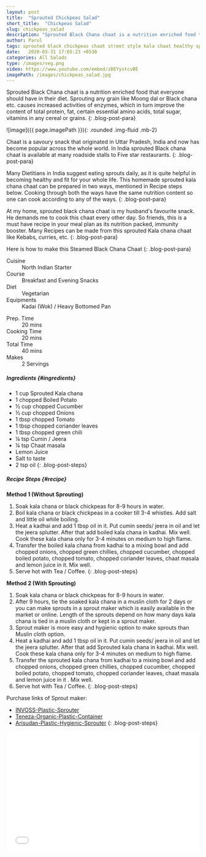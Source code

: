 ```yaml
---
layout: post
title:  "Sprouted Chickpeas Salad"
short_title:  "Chickpeas Salad"
slug: chickpeas_salad
description: "Sprouted Black Chana chaat is a nutrition enriched food that everyone should have in their diet.This homemade sprouted kala chana chaat can be prepared in two ways, mentioned in Recipe steps below. Cooking through both the ways have the same nutrition content so one can cook according to any of the ways."
author: Parul
tags: sprouted black chickpeas chaat street style kala chaat healthy sprouted black chickpeas salad kids tiffin indian healthy breakfast chaat recipies sprouted salad recipe kids lunchbox boiled kala chana chaat sprouted black chickpeas chaat sprouted kala chana chaat what is sprouting foodyindianmom
date:   2020-03-31 17:05:23 +0530
categories: All Salads
type: /images/veg.png
video: https://www.youtube.com/embed/zDEYystcvBE
imagePath: /images/chickpeas_salad.jpg
---
```


Sprouted Black Chana chaat is a nutrition enriched food that everyone should have in their diet. Sprouting any grain like Moong dal or Black chana etc. causes increased activities of enzymes, which in turn improve the content of total protein, fat, certain essential amino acids, total sugar, vitamins in any cereal or grains.
{: .blog-post-para}

![image]({{ page.imagePath }}){: .rounded .img-fluid .mb-2}

Chaat is a savoury snack that originated in Uttar Pradesh, India and now has become popular across the whole world. In India sprouted Black chana chaat is available at many roadside stalls to Five star restaurants.
{: .blog-post-para}

Many Dietitians in India suggest eating sprouts daily, as it is quite helpful in becoming  healthy and fit for your whole life. This homemade sprouted kala chana chaat can be prepared in two ways, mentioned in Recipe steps below. Cooking through both the ways have the same nutrition content so one can cook according to any of the ways.
{: .blog-post-para}

At my home, sprouted black chana chaat is my husband's favourite snack. He demands me to cook this chaat every other day. So friends, this is a must have recipe in your meal plan as its nutrition packed, immunity booster. Many Recipes can be made from this sprouted Kala chana chaat like Kebabs, curries, etc.
{: .blog-post-para}


Here is how to make this Steamed Black Chana Chaat
{: .blog-post-para}

<div class="row">
    <div class="col-md-6">
        <dl class="row">
            <dt class="col-sm-4">Cuisine</dt><dd class="col-sm-7">North Indian Starter</dd>
            <dt class="col-sm-4">Course</dt><dd class="col-sm-7">Breakfast and Evening Snacks</dd>
            <dt class="col-sm-4">Diet</dt><dd class="col-sm-7">Vegetarian</dd>
            <dt class="col-sm-4">Equipments</dt><dd class="col-sm-7">Kadai (Wok) / Heavy Bottomed Pan</dd>
        </dl>
    </div>
    <div class="col-md-6">
        <dl class="row">
            <dt class="col-sm-5">Prep. Time</dt><dd class="col-sm-7">20 mins</dd>
            <dt class="col-sm-5">Cooking Time</dt><dd class="col-sm-7">20 mins</dd>
            <dt class="col-sm-5">Total Time</dt><dd class="col-sm-7">40 mins</dd>
            <dt class="col-sm-5">Makes</dt><dd class="col-sm-7">2 Servings</dd>
        </dl>
    </div>
</div>

##### **Ingredients** {#ingredients}
- 1 cup Sprouted Kala chana
- 1 chopped Boiled Potato
- ½ cup chopped Cucumber
- ½ cup chopped Onions
- 1 tbsp chopped Tomato
- 1 tbsp chopped coriander leaves
- 1 tbsp chopped green chili
- ¼ tsp Cumin / Jeera
- ¼ tsp Chaat masala
- Lemon Juice
- Salt to taste
- 2 tsp oil
{: .blog-post-steps}

##### **Recipe Steps** {#recipe}
**Method 1 (Without Sprouting)**
1. Soak kala chana or black chickpeas for 8-9 hours in water.
1. Boil kala chana or black chickpeas in a cooker till 3-4 whistles. Add salt and little oil while boiling.
1. Heat a kadhai and add 1 tbsp oil in it. Put cumin seeds/ jeera in oil and let the jeera splutter. After that add boiled kala chana in kadhai. Mix well. Cook these kala chana only for 3-4 minutes on medium to high flame.
1. Transfer the boiled kala chana from kadhai to a mixing bowl and add chopped onions, chopped green chillies, chopped cucumber, chopped boiled potato, chopped tomato, chopped coriander leaves, chaat masala and lemon juice in it. Mix well.
1. Serve hot with Tea / Coffee.
{: .blog-post-steps}

**Method 2 (With Sprouting)**
1. Soak kala chana or black chickpeas for 8-9 hours in water.
1. After 9 hours, tie the soaked kala chana in a muslin cloth for 2 days or you can make sprouts in a sprout maker which is easily available in the market or online. Length of the sprouts depend on how many days  kala chana is tied in a muslin cloth or kept in a sprout maker.
1. Sprout maker is more easy and hygienic option to make sprouts than Muslin cloth option.
1. Heat a kadhai and add 1 tbsp oil in it. Put cumin seeds/ jeera in oil and let the jeera splutter. After that add Sprouted kala chana in kadhai. Mix well. Cook these kala chana only for 3-4 minutes on medium to high flame.
1. Transfer the sprouted kala chana from kadhai to a mixing bowl and add chopped onions, chopped green chillies, chopped cucumber, chopped boiled potato, chopped tomato, chopped coriander leaves, chaat masala and lemon juice in it . Mix well.
1. Serve hot with Tea / Coffee.
{: .blog-post-steps}

Purchase links of Sprout maker:
- [INVOSS-Plastic-Sprouter](https://www.amazon.in/INVOSS-Plastic-Sprout-Popular-Multicolor/dp/B07QLZ6MVV)
- [Teneza-Organic-Plastic-Container](https://www.amazon.in/Teneza-Organic-Plastic-Hygienic-Container/dp/B082QVK544)
- [Arisudan-Plastic-Hygienic-Sprouter](https://www.amazon.in/Arisudan-Plastic-Hygienic-Sprout-Standard/dp/B07WHQ16LN)
{: .blog-post-steps}

<div class="row" id="video">
    <div class="col-md-12">
        <div class="embed-responsive embed-responsive-16by9">
            <iframe width="100%" height="315" src="{{page.video}}" frameborder="0" allow="accelerometer; autoplay; encrypted-media; gyroscope; picture-in-picture" allowfullscreen></iframe>
        </div>
    </div>
</div>
<br>
